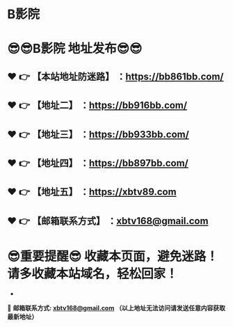 # B影院
:sunglasses::sunglasses:B影院 地址发布:sunglasses::sunglasses:
==
:heart: :point_right: 【本站地址防迷路】 ：https://bb861bb.com/
------
:heart: :point_right: 【地址二】 ：https://bb916bb.com/
------
:heart: :point_right: 【地址三】 ：https://bb933bb.com/
------
:heart: :point_right: 【地址四】 ：https://bb897bb.com/
------
:heart: :point_right: 【地址五】 ：https://xbtv89.com
------
:heart: :point_right: 【邮箱联系方式】 ：xbtv168@gmail.com
------
:sunglasses:重要提醒:sunglasses: 收藏本页面，避免迷路！请多收藏本站域名，轻松回家！
==

-

:e-mail: __邮箱联系方式: xbtv168@gmail.com （以上地址无法访问请发送任意内容获取最新地址）__

